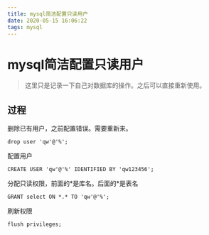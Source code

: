 ```yaml
---
title: mysql简洁配置只读用户
date: 2020-05-15 16:06:22
tags: mysql
---
```


# mysql简洁配置只读用户
> 这里只是记录一下自己对数据库的操作。之后可以直接重新使用。

<!--more-->

## 过程
删除已有用户，之前配置错误。需要重新来。
```
drop user 'qw'@'%';
```
配置用户
```
CREATE USER 'qw'@'%' IDENTIFIED BY 'qw123456';
```
分配只读权限，前面的\*是库名。后面的\*是表名
```
GRANT select ON *.* TO 'qw'@'%';
```
刷新权限
```
flush privileges;
```